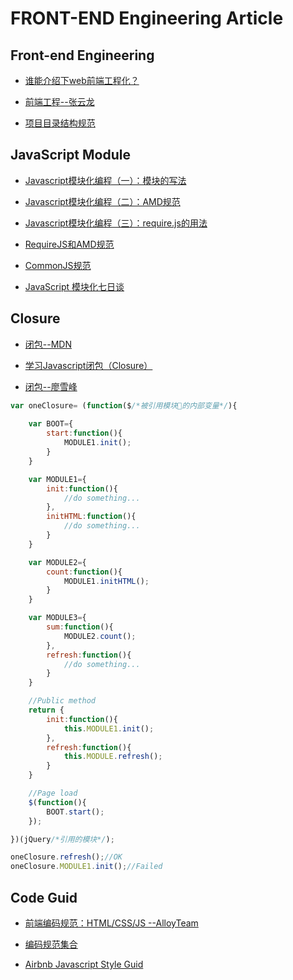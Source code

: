 # FRONT-END Engineering Article

## Front-end Engineering
- [谁能介绍下web前端工程化？](https://www.zhihu.com/question/24558375)

- [前端工程--张云龙](https://github.com/fouber/blog/labels/%E5%89%8D%E7%AB%AF%E5%B7%A5%E7%A8%8B)

- [项目目录结构规范](https://segmentfault.com/a/1190000002471120)

## JavaScript Module
- [Javascript模块化编程（一）：模块的写法](http://www.ruanyifeng.com/blog/2012/10/javascript_module.html)

- [Javascript模块化编程（二）：AMD规范](http://www.ruanyifeng.com/blog/2012/10/asynchronous_module_definition.html)

- [Javascript模块化编程（三）：require.js的用法](http://www.ruanyifeng.com/blog/2012/11/require_js.html)

- [RequireJS和AMD规范](http://javascript.ruanyifeng.com/tool/requirejs.html)

- [CommonJS规范](http://javascript.ruanyifeng.com/nodejs/module.html)

- [JavaScript 模块化七日谈](https://huangxuan.me/js-module-7day/#/)

## Closure
- [闭包--MDN](https://developer.mozilla.org/zh-CN/docs/Web/JavaScript/Closures)

- [学习Javascript闭包（Closure）](http://www.ruanyifeng.com/blog/2009/08/learning_javascript_closures.html)

- [闭包--廖雪峰](https://www.liaoxuefeng.com/wiki/001434446689867b27157e896e74d51a89c25cc8b43bdb3000/00143449934543461c9d5dfeeb848f5b72bd012e1113d15000)

``` Javascript
var oneClosure= (function($/*被引用模块的内部变量*/){
    
    var BOOT={
        start:function(){
            MODULE1.init();
        }
    }

    var MODULE1={
        init:function(){
            //do something...
        },
        initHTML:function(){
            //do something...
        }
    }

    var MODULE2={
        count:function(){
            MODULE1.initHTML();
        }
    }

    var MODULE3={
        sum:function(){
            MODULE2.count();
        },
        refresh:function(){
            //do something...
        }
    }

    //Public method
    return {
        init:function(){
            this.MODULE1.init();
        },
        refresh:function(){
            this.MODULE.refresh();
        }
    }

    //Page load
    $(function(){
        BOOT.start();
    });

})(jQuery/*引用的模块*/);

oneClosure.refresh();//OK
oneClosure.MODULE1.init();//Failed
```

## Code Guid
- [前端编码规范：HTML/CSS/JS --AlloyTeam](http://imweb.github.io/CodeGuide/)

- [编码规范集合](https://github.com/ecomfe/spec)

- [Airbnb Javascript Style Guid](https://github.com/sivan/javascript-style-guide/blob/master/es5/README.md)
